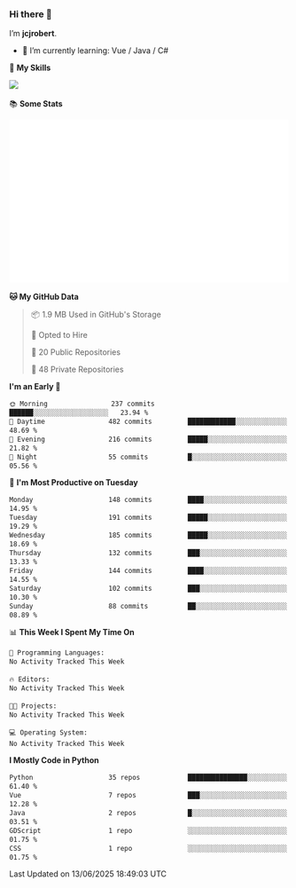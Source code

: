 ### Hi there 👋

I’m **jcjrobert**.

- 🌱 I’m currently learning: Vue / Java / C#

🌟 **My Skills**

![](https://img.shields.io/badge/-Python-3e74a2?style=flat-square&logo=Python&logoColor=fff)

📚 **Some Stats**

![](https://github.com/jcjrobert/github-stats/blob/master/generated/overview.svg)

<!--START_SECTION:waka-->
**🐱 My GitHub Data** 

> 📦 1.9 MB Used in GitHub's Storage 
 > 
> 💼 Opted to Hire
 > 
> 📜 20 Public Repositories 
 > 
> 🔑 48 Private Repositories 
 > 
**I'm an Early 🐤** 

```text
🌞 Morning                237 commits         ██████░░░░░░░░░░░░░░░░░░░   23.94 % 
🌆 Daytime                482 commits         ████████████░░░░░░░░░░░░░   48.69 % 
🌃 Evening                216 commits         █████░░░░░░░░░░░░░░░░░░░░   21.82 % 
🌙 Night                  55 commits          █░░░░░░░░░░░░░░░░░░░░░░░░   05.56 % 
```
📅 **I'm Most Productive on Tuesday** 

```text
Monday                   148 commits         ████░░░░░░░░░░░░░░░░░░░░░   14.95 % 
Tuesday                  191 commits         █████░░░░░░░░░░░░░░░░░░░░   19.29 % 
Wednesday                185 commits         █████░░░░░░░░░░░░░░░░░░░░   18.69 % 
Thursday                 132 commits         ███░░░░░░░░░░░░░░░░░░░░░░   13.33 % 
Friday                   144 commits         ████░░░░░░░░░░░░░░░░░░░░░   14.55 % 
Saturday                 102 commits         ███░░░░░░░░░░░░░░░░░░░░░░   10.30 % 
Sunday                   88 commits          ██░░░░░░░░░░░░░░░░░░░░░░░   08.89 % 
```


📊 **This Week I Spent My Time On** 

```text
💬 Programming Languages: 
No Activity Tracked This Week

🔥 Editors: 
No Activity Tracked This Week

🐱‍💻 Projects: 
No Activity Tracked This Week

💻 Operating System: 
No Activity Tracked This Week
```

**I Mostly Code in Python** 

```text
Python                   35 repos            ███████████████░░░░░░░░░░   61.40 % 
Vue                      7 repos             ███░░░░░░░░░░░░░░░░░░░░░░   12.28 % 
Java                     2 repos             █░░░░░░░░░░░░░░░░░░░░░░░░   03.51 % 
GDScript                 1 repo              ░░░░░░░░░░░░░░░░░░░░░░░░░   01.75 % 
CSS                      1 repo              ░░░░░░░░░░░░░░░░░░░░░░░░░   01.75 % 
```




 Last Updated on 13/06/2025 18:49:03 UTC
<!--END_SECTION:waka-->
